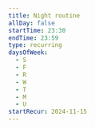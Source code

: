 ```yaml
---
title: Night routine
allDay: false
startTime: 23:30
endTime: 23:59
type: recurring
daysOfWeek:
  - S
  - F
  - R
  - W
  - T
  - M
  - U
startRecur: 2024-11-15
---
```


